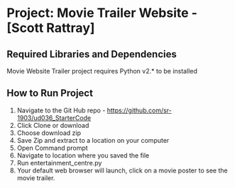Project: Movie Trailer Website  - [Scott Rattray]
================================

Required Libraries and Dependencies
-----------------------------------
Movie Website Trailer project requires Python v2.* to be installed


How to Run Project
------------------
1. Navigate to the Git Hub repo - https://github.com/sr-1903/ud036_StarterCode
2. Click Clone or download
3. Choose download zip
4. Save Zip and extract to a location on your computer
5. Open Command prompt
6. Navigate to location where you saved the file
7. Run entertainment_centre.py
8. Your default web browser will launch, click on a movie poster to see the movie trailer.